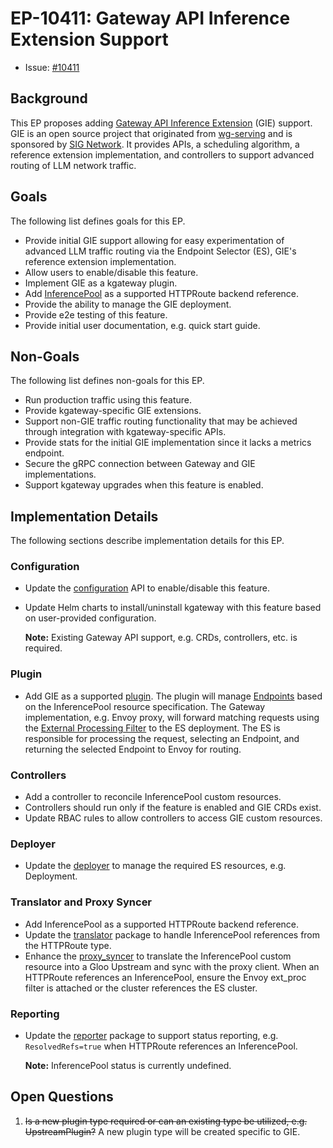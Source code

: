 # EP-10411: Gateway API Inference Extension Support

* Issue: [#10411](https://github.com/kgateway-dev/kgateway/issues/10411)

## Background

This EP proposes adding [Gateway API Inference Extension](https://github.com/kubernetes-sigs/gateway-api-inference-extension/tree/main) (GIE) support. GIE is an open source project that originated from [wg-serving](https://github.com/kubernetes/community/tree/master/wg-serving) and is sponsored by [SIG Network](https://github.com/kubernetes/community/blob/master/sig-network/README.md#gateway-api-inference-extension). It provides APIs, a scheduling algorithm, a reference extension implementation, and controllers to support advanced routing of LLM network traffic.

## Goals

The following list defines goals for this EP.

* Provide initial GIE support allowing for easy experimentation of advanced LLM traffic routing via the Endpoint Selector (ES), GIE's reference extension implementation.
* Allow users to enable/disable this feature.
* Implement GIE as a kgateway plugin.
* Add [InferencePool](https://github.com/kubernetes-sigs/gateway-api-inference-extension/blob/main/api/v1alpha1/inferencepool_types.go) as a supported HTTPRoute backend reference.
* Provide the ability to manage the GIE deployment.
* Provide e2e testing of this feature.
* Provide initial user documentation, e.g. quick start guide.

## Non-Goals

The following list defines non-goals for this EP.

* Run production traffic using this feature.
* Provide kgateway-specific GIE extensions.
* Support non-GIE traffic routing functionality that may be achieved through integration with kgateway-specific APIs.
* Provide stats for the initial GIE implementation since it lacks a metrics endpoint.
* Secure the gRPC connection between Gateway and GIE implementations.
* Support kgateway upgrades when this feature is enabled.

## Implementation Details

The following sections describe implementation details for this EP.

### Configuration

* Update the [configuration](https://github.com/kgateway-dev/kgateway/blob/main/install/helm/gloo/generate/values.go) API to enable/disable this feature.
* Update Helm charts to install/uninstall kgateway with this feature based on user-provided configuration.

  __Note:__ Existing Gateway API support, e.g. CRDs, controllers, etc. is required.

### Plugin

* Add GIE as a supported [plugin](https://github.com/kgateway-dev/kgateway/tree/main/projects/gateway2/extensions2/plugins). The plugin will manage [Endpoints](https://www.envoyproxy.io/docs/envoy/latest/api-v3/config/endpoint/endpoint.html) based on the InferencePool resource specification. The Gateway implementation, e.g. Envoy proxy, will forward matching requests using the [External Processing Filter](https://www.envoyproxy.io/docs/envoy/latest/api-v3/extensions/filters/http/ext_proc/v3/ext_proc.proto#external-processing-filter-proto) to the ES deployment. The ES is responsible for processing the request, selecting an Endpoint, and returning the selected Endpoint to Envoy for routing.

### Controllers

* Add a controller to reconcile InferencePool custom resources.
* Controllers should run only if the feature is enabled and GIE CRDs exist.
* Update RBAC rules to allow controllers to access GIE custom resources.

### Deployer

* Update the [deployer](https://github.com/kgateway-dev/kgateway/tree/main/projects/gateway2/deployer) to manage the required ES resources, e.g. Deployment.

### Translator and Proxy Syncer

* Add InferencePool as a supported HTTPRoute backend reference.
* Update the [translator](https://github.com/kgateway-dev/kgateway/tree/main/projects/gateway2/translator) package to handle InferencePool references from the HTTPRoute type.
* Enhance the [proxy_syncer](https://github.com/kgateway-dev/kgateway/tree/main/projects/gateway2/proxy_syncer) to translate the InferencePool custom resource into a Gloo Upstream and sync with the proxy client. When an HTTPRoute references an InferencePool, ensure the Envoy ext_proc filter is attached or the cluster references the ES cluster.

### Reporting

* Update the [reporter](https://github.com/kgateway-dev/kgateway/tree/main/projects/gateway2/reports) package to support status reporting, e.g. `ResolvedRefs=true` when HTTPRoute references an InferencePool.

  __Note:__ InferencePool status is currently undefined.

## Open Questions

1. ~~Is a new plugin type required or can an existing type be utilized, e.g. UpstreamPlugin?~~ A new plugin type will be created specific to GIE.
